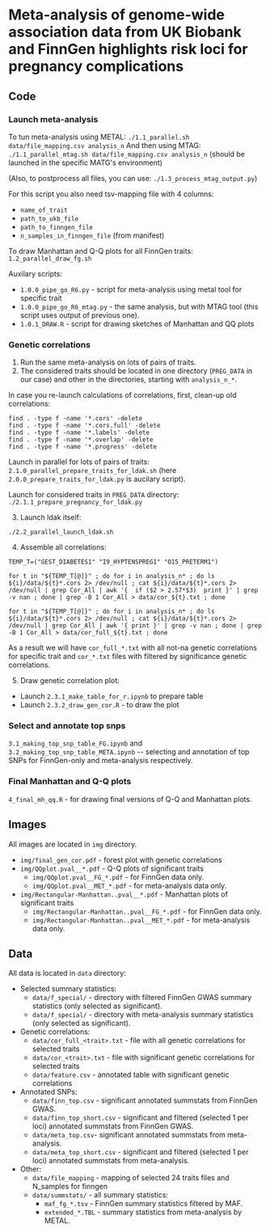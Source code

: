 # Meta-analysis of genome-wide association data from UK Biobank and FinnGen highlights risk loci for pregnancy complications

## Code

### Launch meta-analysis
To tun meta-analysis using METAL:
```./1.1_parallel.sh data/file_mapping.csv analysis_n```
And then using MTAG:
```./1.1_parallel_mtag.sh data/file_mapping.csv analysis_n```
(should be launched in the specific MATG's environment)

(Also, to postprocess all files, you can use: `./1.3_process_mtag_output.py`)

For this script you also need tsv-mapping file with 4 columns:
* `name_of_trait`
* `path_to_ukb_file`
* `path_to_finngen_file`
* `n_samples_in_finngen_file` (from manifest)

To draw Manhattan and Q-Q plots for all FinnGen traits:
```1.2_parallel_draw_fg.sh```

Auxilary scripts:
* `1.0.0_pipe_go_R6.py` - script for meta-analysis using metal tool for specific trait
* `1.0.0_pipe_go_R6_mtag.py` - the same analysis, but with MTAG tool (this script uses output of previous one).
* `1.0.1_DRAW.R` - script for drawing sketches of Manhattan and QQ plots


### Genetic correlations

1) Run the same meta-analysis on lots of pairs of traits.
2) The considered traits should be located in one directory (`PREG_DATA` in our case) and other in the directories, starting with `analysis_n_*`.


In case you re-launch calculations of correlations, first, clean-up old correlations:
```
find . -type f -name '*.cors' -delete
find . -type f -name '*.cors.full' -delete
find . -type f -name '*.labels' -delete
find . -type f -name '*.overlap' -delete
find . -type f -name '*.progress' -delete

```


Launch in parallel for lots of pairs of traits: ```2.1.0_parallel_prepare_traits_for_ldak.sh``` (here `2.0.0_prepare_traits_for_ldak.py` is aucilary script).

Launch for considered traits in `PREG_DATA` directory: ```./2.1.1_prepare_pregnancy_for_ldak.py```

3) Launch ldak itself:

`./2.2_parallel_launch_ldak.sh`

4) Assemble all correlations:

```
TEMP_T=("GEST_DIABETES1" "I9_HYPTENSPREG1" "O15_PRETERM1")

for t in "${TEMP_T[@]}" ; do for i in analysis_n* ; do ls ${i}/data/${t}*.cors 2> /dev/null ; cat ${i}/data/${t}*.cors 2> /dev/null | grep Cor_All | awk '{  if ($2 > 2.57*$3)  print }' | grep -v nan ; done | grep -B 1 Cor_All > data/cor_${t}.txt ; done

for t in "${TEMP_T[@]}" ; do for i in analysis_n* ; do ls ${i}/data/${t}*.cors 2> /dev/null ; cat ${i}/data/${t}*.cors 2> /dev/null | grep Cor_All | awk '{ print }' | grep -v nan ; done | grep -B 1 Cor_All > data/cor_full_${t}.txt ; done

```

As a result we will have `cor_full_*.txt` with all not-na genetic correlations for specific trait and `cor_*.txt` files with filtered by significance genetic correlations.

5) Draw genetic correlation plot:

* Launch `2.3.1_make_table_for_r.ipynb` to prepare table
* Launch `2.3.2_draw_gen_cor.R` - to draw the plot

### Select and annotate top snps

`3.1_making_top_snp_table_FG.ipynb` and `3.2_making_top_snp_table_META.ipynb` -- selecting and annotation of top SNPs for FinnGen-only and meta-analysis respectively.


### Final Manhattan and Q-Q plots

`4_final_mh_qq.R` - for drawing final versions of Q-Q and Manhattan plots.


## Images
All images are located in `img` directory. 
* `img/final_gen_cor.pdf` - forest plot with genetic correlations
* `img/QQplot.pval__*.pdf` - Q-Q plots of significant traits
    * `img/QQplot.pval__FG_*.pdf` - for FinnGen data only.
    * `img/QQplot.pval__MET_*.pdf` - for meta-analysis data only.
* `img/Rectangular-Manhattan..pval__*.pdf` - Manhattan plots of significant traits
    * `img/Rectangular-Manhattan..pval__FG_*.pdf` - for FinnGen data only.
    * `img/Rectangular-Manhattan..pval__MET_*.pdf` - for meta-analysis data only.
    
    
## Data

All data is located in `data` directory:
* Selected summary statistics:
    * `data/f_special/` - directory with filtered FinnGen GWAS summary statistics (only selected as significant).
    * `data/f_special/` - directory with meta-analysis summary statistics (only selected as significant).
* Genetic correlations:
    * `data/cor_full_<trait>.txt` - file with all genetic correlations for selected traits
    * `data/cor_<trait>.txt` - file with significant genetic correlations for selected traits
    * `data/feature.csv` - annotated table with significant genetic correlations 
* Annotated SNPs:
    * `data/finn_top.csv` - significant annotated summstats from FinnGen GWAS.
    * `data/finn_top_short.csv` - significant and filtered (selected 1 per loci) annotated summstats from FinnGen GWAS.
    * `data/meta_top.csv`- significant annotated summstats from meta-analysis.
    * `data/meta_top_short.csv` - significant and filtered (selected 1 per loci) annotated summstats from meta-analysis.
* Other:
    * `data/file_mapping` - mapping of selected 24 traits files and N_samples for finngen
    * `data/summstats/` - all summary statistics:
        * `maf_fg_*.tsv` - FinnGen summary statistics filtered by MAF.
        * `extended_*.TBL` - summary statistics from meta-analysis by METAL.




